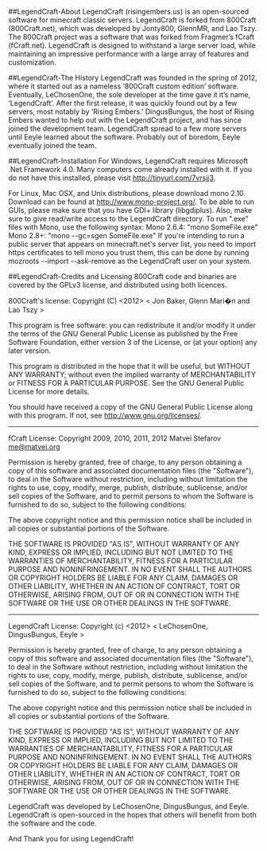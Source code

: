 ##LegendCraft-About
 LegendCraft (risingembers.us) is an open-sourced software for minecraft classic servers. 
LegendCraft is forked from 800Craft (800Craft.net), which was developed by Jonty800, GlennMR, and Lao Tszy. 
The 800Craft project was a software that was forked from Fragmer’s fCraft (fCraft.net). 
LegendCraft is designed to withstand a large server load,
while maintaining an impressive performance with a large array of features and customization.

##LegendCraft-The History
 LegendCraft was founded in the spring of 2012,
where it started out as a nameless ‘800Craft custom edition’ software. 
Eventually, LeChosenOne, the sole developer at the time gave it it’s name,
‘LegendCraft’. After the first release, it was quickly found out by a few servers,
most notably by ‘Rising Embers.’ DingusBungus, the host of Rising Embers
wanted to help out with the LegendCraft project, and has since joined the development team.
LegendCraft spread to a few more servers until Eeyle learned about the software.
Probably out of boredom, Eeyle eventually joined the team. 

##LegendCraft-Installation
 For Windows, LegendCraft requires Microsoft .Net Framework 4.0. Many computers come already installed with it.
If you do not have this installed, please visit http://tinyurl.com/7vrsjj3.

For Linux, Mac OSX, and Unix distributions, please download mono 2.10. 
Download can be found at http://www.mono-project.org/. To be able to run GUIs, please make sure that you have GDI+ library (libgdiplus). Also, make sure to give read/write access to the LegendCraft directory. To run ".exe" files with Mono, use the following syntax: Mono 2.6.4: "mono SomeFile.exe" Mono 2.8+: "mono --gc=sgen SomeFile.exe" If you're intending to run a public server that appears on minecraft.net's server list, you need to import https certificates to tell mono you trust them, this can be done by running mozroots --import --ask-remove as the LegendCraft user on your system.

##LegendCraft-Credits and Licensing
800Craft code and binaries are covered by the GPLv3 license, and distributed using both licences.

800Craft's license:
Copyright (C) <2012> < Jon Baker, Glenn Mari�n and Lao Tszy >   

This program is free software: you can redistribute it and/or modify
it under the terms of the GNU General Public License as published by
the Free Software Foundation, either version 3 of the License, or
(at your option) any later version.

This program is distributed in the hope that it will be useful,
but WITHOUT ANY WARRANTY; without even the implied warranty of
MERCHANTABILITY or FITNESS FOR A PARTICULAR PURPOSE. See the
GNU General Public License for more details.

You should have received a copy of the GNU General Public License
along with this program. If not, see <http://www.gnu.org/licenses/>.
___________________________________
fCraft License:
Copyright 2009, 2010, 2011, 2012 Matvei Stefarov <me@matvei.org>

Permission is hereby granted, free of charge, to any person obtaining a copy
of this software and associated documentation files (the "Software"), to deal
in the Software without restriction, including without limitation the rights
to use, copy, modify, merge, publish, distribute, sublicense, and/or sell
copies of the Software, and to permit persons to whom the Software is
furnished to do so, subject to the following conditions:

The above copyright notice and this permission notice shall be included in
all copies or substantial portions of the Software.

THE SOFTWARE IS PROVIDED "AS IS", WITHOUT WARRANTY OF ANY KIND, EXPRESS OR
IMPLIED, INCLUDING BUT NOT LIMITED TO THE WARRANTIES OF MERCHANTABILITY,
FITNESS FOR A PARTICULAR PURPOSE AND NONINFRINGEMENT. IN NO EVENT SHALL THE
AUTHORS OR COPYRIGHT HOLDERS BE LIABLE FOR ANY CLAIM, DAMAGES OR OTHER
LIABILITY, WHETHER IN AN ACTION OF CONTRACT, TORT OR OTHERWISE, ARISING FROM,
OUT OF OR IN CONNECTION WITH THE SOFTWARE OR THE USE OR OTHER DEALINGS IN
THE SOFTWARE.
___________________________________
LegendCraft License:
Copyright (c) <2012> < LeChosenOne, DingusBungus, Eeyle >

Permission is hereby granted, free of charge, to any person obtaining a copy
of this software and associated documentation files (the "Software"), to deal
in the Software without restriction, including without limitation the rights
to use, copy, modify, merge, publish, distribute, sublicense, and/or sell
copies of the Software, and to permit persons to whom the Software is
furnished to do so, subject to the following conditions:

The above copyright notice and this permission notice shall be included in
all copies or substantial portions of the Software.

THE SOFTWARE IS PROVIDED "AS IS", WITHOUT WARRANTY OF ANY KIND, EXPRESS OR
IMPLIED, INCLUDING BUT NOT LIMITED TO THE WARRANTIES OF MERCHANTABILITY,
FITNESS FOR A PARTICULAR PURPOSE AND NONINFRINGEMENT. IN NO EVENT SHALL THE
AUTHORS OR COPYRIGHT HOLDERS BE LIABLE FOR ANY CLAIM, DAMAGES OR OTHER
LIABILITY, WHETHER IN AN ACTION OF CONTRACT, TORT OR OTHERWISE, ARISING FROM,
OUT OF OR IN CONNECTION WITH THE SOFTWARE OR THE USE OR OTHER DEALINGS IN
THE SOFTWARE.

LegendCraft was developed by LeChosenOne, DingusBungus, and Eeyle. 
LegendCraft is open-sourced in the hopes that others will benefit from both the software and the code.

And Thank you for using LegendCraft!
